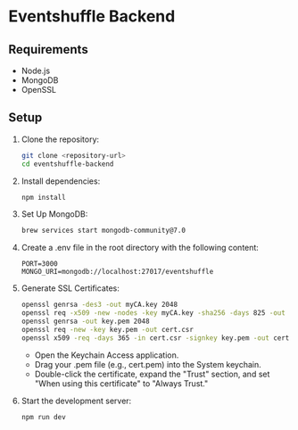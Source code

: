 # Eventshuffle Backend

## Requirements

- Node.js
- MongoDB
- OpenSSL

## Setup

1. Clone the repository:

   ```sh
   git clone <repository-url>
   cd eventshuffle-backend
   ```

2. Install dependencies:

   ```sh
   npm install
   ```

3. Set Up MongoDB:

   ```sh
   brew services start mongodb-community@7.0
   ```

4. Create a .env file in the root directory with the following content:

   ```env
   PORT=3000
   MONGO_URI=mongodb://localhost:27017/eventshuffle
   ```

5. Generate SSL Certificates:

   ```sh
   openssl genrsa -des3 -out myCA.key 2048
   openssl req -x509 -new -nodes -key myCA.key -sha256 -days 825 -out myCA.pem
   openssl genrsa -out key.pem 2048
   openssl req -new -key key.pem -out cert.csr
   openssl x509 -req -days 365 -in cert.csr -signkey key.pem -out cert.pem
   ```

   - Open the Keychain Access application.
   - Drag your .pem file (e.g., cert.pem) into the System keychain.
   - Double-click the certificate, expand the "Trust" section, and set "When using this certificate" to "Always Trust."

6. Start the development server:

   ```sh
   npm run dev
   ```
